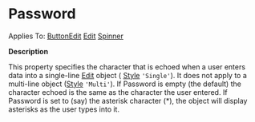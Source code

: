 




<h1 class="heading"><span class="name">Password</span></h1>

Applies To: [ButtonEdit](./buttonedit.md) [Edit](./edit.md) [Spinner](./spinner.md)


**Description**


This property specifies the character that is echoed when a user enters data into a single-line [Edit](./edit.md) object ( [Style](style.md) `'Single'`). It does not apply to a multi-line object ([Style](style.md) `'Multi'`). If Password is empty (the default) the character echoed is the same as the character the user entered. If Password is set to (say) the asterisk character (*), the object will display asterisks as the user types into it.



